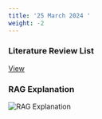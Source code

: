 ```yaml
---
title: '25 March 2024 '
weight: -2
---
```

### Literature Review List
[View](./files/Literature_Review_List.pdf)

### RAG Explanation
![RAG Explanation](./images/rag_explanation.jpg "RAG Explanation")